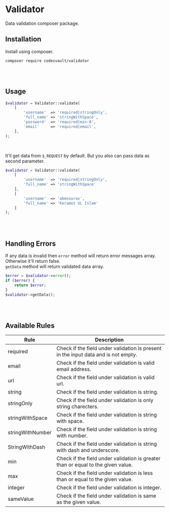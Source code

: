 # Validator

Data validation composer package.

## Installation

Install using composer.

```
composer require codesvault/validator
```

<br>
<br>

## Usage

```php
$validator = Validator::validate(
    [
        'username'	=> 'required|stringOnly',
        'full_name'	=> 'stringWithSpace',
		'password'	=> 'required|min:8',
		'email'		=> 'required|email',
    ],
);
```

<br>

It'll get data from `$_REQUEST` by default. But you also can pass data as second parameter.

```php
$validator = Validator::validate(
    [
        'username'	=> 'required|stringOnly',
        'full_name'	=> 'stringWithSpace'
    ],
	[
		'username'	=> 'abmsourav',
		'full_name'	=> 'Keramot UL Islam'
	]
);
```

<br>
<br>

## Handling Errors

If any data is invalid then `error` method will return error messages array. Otherwise it'll return false.
<br>
`getData` method will return validated data array.

```php
$error = $validator->error();
if ($error) {
	return $error;
}
$validator->getData();
```

<br>
<br>

## Available Rules

| Rule | Description |
| --- | --- |
| required | Check if the field under validation is present in the input data and is not empty. |
| email | Check if the field under validation is valid email address. |
| url | Check if the field under validation is valid url. |
| string | Check if the field under validation is string. |
| stringOnly | Check if the field under validation is only string charecters. |
| stringWithSpace | Check if the field under validation is string with space. |
| stringWithNumber | Check if the field under validation is string with number. |
| StringWithDash | Check if the field under validation is string with dash and underscore. |
| min | Check if the field under validation is greater than or equal to the given value. |
| max | Check if the field under validation is less than or equal to the given value. |
| integer | Check if the field under validation is integer. |
| sameValue | Check if the field under validation is same as the given value. |
